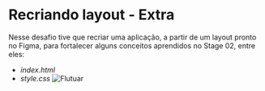 # Recriando layout - Extra

Nesse desafio tive que recriar uma aplicação, a partir de um layout pronto no Figma, para fortalecer alguns conceitos aprendidos no Stage 02, entre eles:

- _index.html_
- _style.css_
![Flutuar](https://user-images.githubusercontent.com/72473993/214937929-8dd7d4e8-5bb6-4536-b3fc-dcb0fb142f77.JPG)
